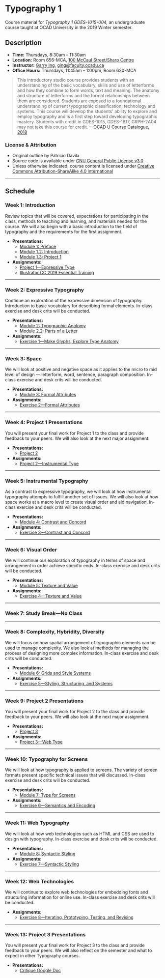 # Typography 1

Course material for _Typography 1 GDES-1015-004,_ an undergraduate course taught at OCAD University in the 2019 Winter semester.

## Description

- **Time:** Thursdays, 8:30am – 11:30am
- **Location:**  Room 656-MCA, [100 McCaul Street/Sharp Centre](https://goo.gl/maps/FvQJx42HD262)
- **Instructor:** [Garry Ing](https://garrying.com), [ging@faculty.ocadu.ca](mailto:ging@faculty.ocadu.ca)
- **Office Hours:** Thursdays, 11:45am – 1:00pm, Room 620-MCA

> This introductory studio course provides students with an understanding of the basic vocabulary, skills and use of letterforms and how they combine to form words, text and meaning. The anatomy and structure of letterforms and the formal relationships between them are considered. Students are exposed to a foundational understanding of current typographic classification, technology and systems. This course will develop the students' ability to explore and employ typography and is a first step toward developing typographic mastery. Students with credit in GDES-1015, GDES-1B17, GRPH-2A04 may not take this course for credit. —[OCAD U Course Catalogue, 2018](https://selfservice.ocadu.ca/Student/Courses)

### License & Attribution

- Original outline by Patricio Davila
- Source code is available under [GNU General Public License v3.0](./LICENSE)
- Unless otherwise indicated, course content is licensed under [Creative Commons Attribution-ShareAlike 4.0 International](https://creativecommons.org/licenses/by-sa/4.0/)

___

## Schedule

### Week 1: Introduction

Review topics that will be covered, expectations for participating in the class, methods to teaching and learning, and materials needed for the course. We will also begin with a basic introduction to the field of typography and the requirements for the first assignment.

- **Presentations:**
    - [Module 1: Preface](#)
    - [Module 1.2: Introduction](#)
    - [Module 1.3: Project 1](#)
- **Assignments:**
    - [Project 1—Expressive Type](./assignments/project-1-expressive-type.md)
    - [Illustrator CC 2019 Essential Training](https://www.lynda.com/Illustrator-tutorials/Illustrator-CC-2019-Essential-Training/756294-2.html)

___

### Week 2: Expressive Typography

Continue an exploration of the expressive dimension of typography. Introduction to basic vocabulary for describing formal elements. In-class exercise and desk crits will be conducted.

- **Presentations:**
    - [Module 2: Typographic Anatomy](#)
    - [Module 2.2: Parts of a Letter](#)
- **Assignments:**
    - [Exercise 1—Make Glyphs, Explore Type Anatomy](./assignments/exercise-1-make-glyphs-explore-type-anatomy.md)

___

### Week 3: Space

We will look at positive and negative space as it applies to the micro to mid level of design — letterform, word, sentence, paragraph composition. In-class exercise and desk crits will be conducted.

- **Presentations:**
    - [Module 3: Formal Attributes](#)
- **Assignments:**
    - [Exercise 2—Formal Attributes](./assignments/exercise-2-formal-attributes.md)

___

### Week 4: Project 1 Presentations

You will present your final work for Project 1 to the class and provide feedback to your peers. We will also look at the next major assignment.

- **Presentations:**
    - [Project 2](#)
- **Assignments:**
    - [Project 2—Instrumental Type](./assignments/project-2-instrumental-type.md)

___

### Week 5: Instrumental Typography

As a contrast to expressive typography, we will look at how instrumental typography attempts to fulfill another set of issues. We will also look at how space works at a macro level to create visual order and aid navigation. In-class exercise and desk crits will be conducted.

- **Presentations:**
    - [Module 4: Contrast and Concord](#)
- **Assignments:**
    - [Exercise 3—Contrast and Concord](./assignments/exercise-3-contrast-concord.md)

___

### Week 6: Visual Order

We will continue our exploration of typography in terms of space and arrangement in order achieve specific ends. In-class exercise and desk crits will be conducted.

- **Presentations:**
    - [Module 5: Texture and Value](#)
- **Assignments:**
    - [Exercise 4—Texture and Value](./assignments/exercise-4-texture-value.md)

___

### Week 7: Study Break—No Class

___

### Week 8: Complexity, Hybridity, Diversity

We will focus on how spatial arrangement of typographic elements can be used to manage complexity. We also look at methods for managing the process of designing more complex information. In-class exercise and desk crits will be conducted.

- **Presentations:**
    - [Module 6: Grids and Style Systems](#)
- **Assignments:**
    - [Exercise 5—Styling, Structuring, and Systems](./assignments/exercise-5-styling-structuring-systems.md)

___

### Week 9: Project 2 Presentations

You will present your final work for Project 2 to the class and provide feedback to your peers. We will also look at the next major assignment.

- **Presentations:**
    - [Project 3](#)
- **Assignments:**
    - [Project 3—Web Type](./assignments/project-3-web-type.md)

___

### Week 10: Typography for Screens

We will look at how typography is applied to screens. The variety of screen formats present specific technical issues that will discussed. In-class exercise and desk crits will be conducted.

- **Presentations:**
    - [Module 7: Type for Screens](#)
- **Assignments:**
  - [Exercise 6—Semantics and Encoding](./assignments/exercise-6-semantics-encoding.md)

___

### Week 11: Web Typography

We will look at how web technologies such as HTML and CSS are used to design with typography. In-class exercise and desk crits will be conducted.

- **Presentations:**
    - [Module 8: Syntactic Styling](#)
- **Assignments:**
  - [Exercise 7—Syntactic Styling](./assignments/exercise-7-syntatic-styling.md)

___

### Week 12: Web Technologies

We will continue to explore web technologies for embedding fonts and structuring information for online use. In-class exercise and desk crits will be conducted.

- **Assignments:**
  - [Exercise 8—Iterating, Prototyping, Testing, and Revising](./assignments/exercise-8-iterating-prototyping-testing-revising.md)

___

### Week 13: Project 3 Presentations

You will present your final work for Project 3 to the class and provide feedback to your peers. We will also reflect on the semester and what to expect in other Typography courses.

- **Presentations:**
    - [Critique Google Doc](https://docs.google.com/document/d/1zAoJYZVURqyN68Qr3ZHRDseyyzfi8Ax95rcDXzkwau8/edit?usp=sharing)
